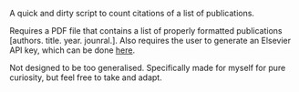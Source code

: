 A quick and dirty script to count citations of a list of publications.

Requires a PDF file that contains a list of properly formatted publications [authors. title. year. jounral.]. Also requires the user to generate an Elsevier API key, which can be done [here](https://dev.elsevier.com/).

Not designed to be too generalised. Specifically made for myself for pure curiosity, but feel free to take and adapt. 

